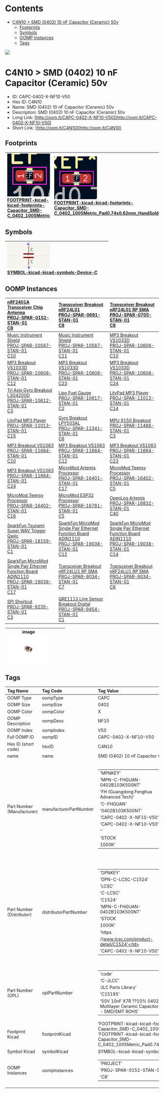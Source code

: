 



Contents
========

* [C4N10 > SMD (0402) 10 nF Capacitor (Ceramic) 50v](#c4n10--smd-0402-10-nf-capacitor-ceramic-50v)
	* [Footprints](#footprints)
	* [Symbols](#symbols)
	* [OOMP Instances](#oomp-instances)
	* [Tags](#tags)
  
![][im]
# C4N10 > SMD (0402) 10 nF Capacitor (Ceramic) 50v

- ID: CAPC-0402-X-NF10-V50
- Hex ID: C4N10
- Name: SMD (0402) 10 nF Capacitor (Ceramic) 50v
- Description: SMD (0402) 10 nF Capacitor (Ceramic) 50v
- Long Link: [http://oom.lt/CAPC-0402-X-NF10-V50](http://oom.lt/CAPC-0402-X-NF10-V50)
- Short Link: [http://oom.lt/C4N10](http://oom.lt/C4N10)

## Footprints
  

|[![](https://raw.githubusercontent.com/oomlout/oomlout_OOMP_eda_V2/main/FOOTPRINT/kicad/kicad-footprints/Capacitor_SMD/C_0402_1005Metric/image_140.png)<br>FOOTPRINT-kicad-kicad-footprints-Capacitor_SMD-C_0402_1005Metric](https://github.com/oomlout/oomlout_OOMP_eda_V2/tree/main/FOOTPRINT/kicad/kicad-footprints/Capacitor_SMD/C_0402_1005Metric/)|[![](https://raw.githubusercontent.com/oomlout/oomlout_OOMP_eda_V2/main/FOOTPRINT/kicad/kicad-footprints/Capacitor_SMD/C_0402_1005Metric_Pad0.74x0.62mm_HandSolder/image_140.png)<br>FOOTPRINT-kicad-kicad-footprints-Capacitor_SMD-C_0402_1005Metric_Pad0.74x0.62mm_HandSolder](https://github.com/oomlout/oomlout_OOMP_eda_V2/tree/main/FOOTPRINT/kicad/kicad-footprints/Capacitor_SMD/C_0402_1005Metric_Pad0.74x0.62mm_HandSolder/)||
| :--- | :--- | :--- |

## Symbols
  

|[![](https://raw.githubusercontent.com/oomlout/oomlout_OOMP_eda_V2/main/SYMBOL/kicad/kicad-symbols/Device/C/image_140.png)<br>SYMBOL-kicad-kicad-symbols-Device-C](https://github.com/oomlout/oomlout_OOMP_eda_V2/tree/main/SYMBOL/kicad/kicad-symbols/Device/C/)|||
| :--- | :--- | :--- |

## OOMP Instances
  

|[nRF2401A Transceiver Chip Antenna<br>PROJ-SPAR-0152-STAN-01<br>C8](https://github.com/oomlout/oomlout_OOMP_projects_V2/tree/main/PROJ/SPAR/0152/STAN/01/)|[Transceiver Breakout nRF24L01<br>PROJ-SPAR-0691-STAN-01<br>C8](https://github.com/oomlout/oomlout_OOMP_projects_V2/tree/main/PROJ/SPAR/0691/STAN/01/)|[Transceiver Breakout nRF24L01 RP SMA<br>PROJ-SPAR-0705-STAN-01<br>C8](https://github.com/oomlout/oomlout_OOMP_projects_V2/tree/main/PROJ/SPAR/0705/STAN/01/)|
| :--- | :--- | :--- |
|[Music Instrument Shield<br>PROJ-SPAR-10587-STAN-01<br>C10](https://github.com/oomlout/oomlout_OOMP_projects_V2/tree/main/PROJ/SPAR/10587/STAN/01/)|[Music Instrument Shield<br>PROJ-SPAR-10587-STAN-01<br>C11](https://github.com/oomlout/oomlout_OOMP_projects_V2/tree/main/PROJ/SPAR/10587/STAN/01/)|[MP3 Breakout VS1033D<br>PROJ-SPAR-10608-STAN-01<br>C10](https://github.com/oomlout/oomlout_OOMP_projects_V2/tree/main/PROJ/SPAR/10608/STAN/01/)|
|[MP3 Breakout VS1033D<br>PROJ-SPAR-10608-STAN-01<br>C12](https://github.com/oomlout/oomlout_OOMP_projects_V2/tree/main/PROJ/SPAR/10608/STAN/01/)|[MP3 Breakout VS1033D<br>PROJ-SPAR-10608-STAN-01<br>C23](https://github.com/oomlout/oomlout_OOMP_projects_V2/tree/main/PROJ/SPAR/10608/STAN/01/)|[MP3 Breakout VS1033D<br>PROJ-SPAR-10608-STAN-01<br>C24](https://github.com/oomlout/oomlout_OOMP_projects_V2/tree/main/PROJ/SPAR/10608/STAN/01/)|
|[Tri Axis Gyro Breakout L3G4200D<br>PROJ-SPAR-10612-STAN-01<br>C3](https://github.com/oomlout/oomlout_OOMP_projects_V2/tree/main/PROJ/SPAR/10612/STAN/01/)|[Lipo Fuel Gauge<br>PROJ-SPAR-10617-STAN-01<br>C2](https://github.com/oomlout/oomlout_OOMP_projects_V2/tree/main/PROJ/SPAR/10617/STAN/01/)|[LilyPad MP3 Player<br>PROJ-SPAR-11013-STAN-01<br>C14](https://github.com/oomlout/oomlout_OOMP_projects_V2/tree/main/PROJ/SPAR/11013/STAN/01/)|
|[LilyPad MP3 Player<br>PROJ-SPAR-11013-STAN-01<br>C15](https://github.com/oomlout/oomlout_OOMP_projects_V2/tree/main/PROJ/SPAR/11013/STAN/01/)|[Gyro Breakout LPY503AL<br>PROJ-SPAR-11341-STAN-01<br>C6](https://github.com/oomlout/oomlout_OOMP_projects_V2/tree/main/PROJ/SPAR/11341/STAN/01/)|[MPU 9150 Breakout<br>PROJ-SPAR-11486-STAN-01<br>C3](https://github.com/oomlout/oomlout_OOMP_projects_V2/tree/main/PROJ/SPAR/11486/STAN/01/)|
|[MP3 Breakout VS1063<br>PROJ-SPAR-11684-STAN-01<br>C10](https://github.com/oomlout/oomlout_OOMP_projects_V2/tree/main/PROJ/SPAR/11684/STAN/01/)|[MP3 Breakout VS1063<br>PROJ-SPAR-11684-STAN-01<br>C12](https://github.com/oomlout/oomlout_OOMP_projects_V2/tree/main/PROJ/SPAR/11684/STAN/01/)|[MP3 Breakout VS1063<br>PROJ-SPAR-11684-STAN-01<br>C23](https://github.com/oomlout/oomlout_OOMP_projects_V2/tree/main/PROJ/SPAR/11684/STAN/01/)|
|[MP3 Breakout VS1063<br>PROJ-SPAR-11684-STAN-01<br>C24](https://github.com/oomlout/oomlout_OOMP_projects_V2/tree/main/PROJ/SPAR/11684/STAN/01/)|[MicroMod Artemis Processor<br>PROJ-SPAR-16401-STAN-01<br>C17](https://github.com/oomlout/oomlout_OOMP_projects_V2/tree/main/PROJ/SPAR/16401/STAN/01/)|[MicroMod Teensy Processor<br>PROJ-SPAR-16402-STAN-01<br>C5](https://github.com/oomlout/oomlout_OOMP_projects_V2/tree/main/PROJ/SPAR/16402/STAN/01/)|
|[MicroMod Teensy Processor<br>PROJ-SPAR-16402-STAN-01<br>C16](https://github.com/oomlout/oomlout_OOMP_projects_V2/tree/main/PROJ/SPAR/16402/STAN/01/)|[MicroMod ESP32 Processor<br>PROJ-SPAR-16781-STAN-01<br>C5](https://github.com/oomlout/oomlout_OOMP_projects_V2/tree/main/PROJ/SPAR/16781/STAN/01/)|[OpenLog Artemis<br>PROJ-SPAR-16832-STAN-01<br>C40](https://github.com/oomlout/oomlout_OOMP_projects_V2/tree/main/PROJ/SPAR/16832/STAN/01/)|
|[SparkFun Tsunami Super WAV Trigger Qwiic<br>PROJ-SPAR-18159-STAN-01<br>C1](https://github.com/oomlout/oomlout_OOMP_projects_V2/tree/main/PROJ/SPAR/18159/STAN/01/)|[SparkFun MicroMod Single Pair Ethernet Function Board ADIN1110<br>PROJ-SPAR-19038-STAN-01<br>C12](https://github.com/oomlout/oomlout_OOMP_projects_V2/tree/main/PROJ/SPAR/19038/STAN/01/)|[SparkFun MicroMod Single Pair Ethernet Function Board ADIN1110<br>PROJ-SPAR-19038-STAN-01<br>C14](https://github.com/oomlout/oomlout_OOMP_projects_V2/tree/main/PROJ/SPAR/19038/STAN/01/)|
|[SparkFun MicroMod Single Pair Ethernet Function Board ADIN1110<br>PROJ-SPAR-19038-STAN-01<br>C17](https://github.com/oomlout/oomlout_OOMP_projects_V2/tree/main/PROJ/SPAR/19038/STAN/01/)|[Transceiver Breakout nRF24LU1 RP SMA<br>PROJ-SPAR-9034-STAN-01<br>C7](https://github.com/oomlout/oomlout_OOMP_projects_V2/tree/main/PROJ/SPAR/9034/STAN/01/)|[Transceiver Breakout nRF24LU1 RP SMA<br>PROJ-SPAR-9034-STAN-01<br>C8](https://github.com/oomlout/oomlout_OOMP_projects_V2/tree/main/PROJ/SPAR/9034/STAN/01/)|
|[SPI Shortcut<br>PROJ-SPAR-9235-STAN-01<br>C3](https://github.com/oomlout/oomlout_OOMP_projects_V2/tree/main/PROJ/SPAR/9235/STAN/01/)|[QRE1113 Line Sensor Breakout Digital<br>PROJ-SPAR-9454-STAN-01<br>C1](https://github.com/oomlout/oomlout_OOMP_projects_V2/tree/main/PROJ/SPAR/9454/STAN/01/)||
  

|image<br>[![](https://raw.githubusercontent.com/oomlout/oomlout_OOMP_parts_V2/main/CAPC/0402/X/NF10/V50/image_140.jpg)](https://github.com/oomlout/oomlout_OOMP_parts_V2/tree/main/CAPC/0402/X/NF10/V50/image.jpg)||||
| :---: | :---: | :---: | :---: |

## Tags
  

|Tag Name|Tag Code|Tag Value|
| :--- | :--- | :--- |
|OOMP Type|oompType|CAPC|
|OOMP Size|oompSize|0402|
|OOMP Color|oompColor|X|
|OOMP Description|oompDesc|NF10|
|OOMP Index|oompIndex|V50|
|Full OOMP ID|oompID|CAPC-0402-X-NF10-V50|
|Hex ID (short code)|hexID|C4N10|
|name|name|SMD (0402) 10 nF Capacitor (Ceramic) 50v|
|Part Number (Manufacturer)|manufacturerPartNumber|<table><tr><td>'MPNKEY'</td></tr><tr><td> 'MPN-C-FHGUAN-0402B103K500NT'</td><td> 'MANUFACTURER'</td></tr><tr><td> 'FH (Guangdong Fenghua Advanced Tech)'</td><td> 'MANUCODE'</td></tr><tr><td> 'C-FHGUAN'</td><td> 'MPN'</td></tr><tr><td> '0402B103K500NT'</td><td> 'OOMPIDPARTIAL'</td></tr><tr><td> 'CAPC-0402-X-NF10-V50'</td><td> 'OOMPID'</td></tr><tr><td> 'CAPC-0402-X-NF10-V50'</td><td> 'LINK'</td></tr><tr><td> ''</td><td> 'tags'</td></tr><tr><td> 'STOCK</td></tr><tr><td>1000K'</td></tr></table></td><td> <table><tr><td>'MPNKEY'</td></tr><tr><td> 'MPN-C-SAMSUN-CL05B103KB5NNNC'</td><td> 'MANUFACTURER'</td></tr><tr><td> 'Samsung Electro-Mechanics'</td><td> 'MANUCODE'</td></tr><tr><td> 'C-SAMSUN'</td><td> 'MPN'</td></tr><tr><td> 'CL05B103KB5NNNC'</td><td> 'OOMPIDPARTIAL'</td></tr><tr><td> 'CAPC-0402-X-NF10-V50'</td><td> 'OOMPID'</td></tr><tr><td> 'CAPC-0402-X-NF10-V50'</td><td> 'LINK'</td></tr><tr><td> ''</td><td> 'tags'</td></tr><tr><td> 'STOCK</td></tr><tr><td>1000K'</td></tr></table></td><td> <table><tr><td>'MPNKEY'</td></tr><tr><td> 'MPN-C-YAGEO-CC0402KRX7R9BB103'</td><td> 'MANUFACTURER'</td></tr><tr><td> 'YAGEO'</td><td> 'MANUCODE'</td></tr><tr><td> 'C-YAGEO'</td><td> 'MPN'</td></tr><tr><td> 'CC0402KRX7R9BB103'</td><td> 'OOMPIDPARTIAL'</td></tr><tr><td> 'CAPC-0402-X-NF10-V50'</td><td> 'OOMPID'</td></tr><tr><td> 'CAPC-0402-X-NF10-V50'</td><td> 'LINK'</td></tr><tr><td> ''</td><td> 'tags'</td></tr><tr><td> 'STOCK</td></tr><tr><td>1000K'</td></tr></table></td><td> <table><tr><td>'MPNKEY'</td></tr><tr><td> 'MPN-C-TDK-CGA2B3X7R1H103KT0Y0F'</td><td> 'MANUFACTURER'</td></tr><tr><td> 'TDK'</td><td> 'MANUCODE'</td></tr><tr><td> 'C-TDK'</td><td> 'MPN'</td></tr><tr><td> 'CGA2B3X7R1H103KT0Y0F'</td><td> 'OOMPIDPARTIAL'</td></tr><tr><td> 'CAPC-0402-X-NF10-V50'</td><td> 'OOMPID'</td></tr><tr><td> 'CAPC-0402-X-NF10-V50'</td><td> 'LINK'</td></tr><tr><td> ''</td><td> 'tags'</td></tr><tr><td> 'STOCK</td></tr><tr><td>10K'</td></tr></table></td><td> <table><tr><td>'MPNKEY'</td></tr><tr><td> 'MPN-C-MURATA-GRM155R71H103KA88D'</td><td> 'MANUFACTURER'</td></tr><tr><td> 'Murata Electronics'</td><td> 'MANUCODE'</td></tr><tr><td> 'C-MURATA'</td><td> 'MPN'</td></tr><tr><td> 'GRM155R71H103KA88D'</td><td> 'OOMPIDPARTIAL'</td></tr><tr><td> 'CAPC-0402-X-NF10-V50'</td><td> 'OOMPID'</td></tr><tr><td> 'CAPC-0402-X-NF10-V50'</td><td> 'LINK'</td></tr><tr><td> ''</td><td> 'tags'</td></tr><tr><td> 'STOCK</td></tr><tr><td>100K'</td></tr></table></td><td> <table><tr><td>'MPNKEY'</td></tr><tr><td> 'MPN-C-MURATA-GRM155B31H103KA88D'</td><td> 'MANUFACTURER'</td></tr><tr><td> 'Murata Electronics'</td><td> 'MANUCODE'</td></tr><tr><td> 'C-MURATA'</td><td> 'MPN'</td></tr><tr><td> 'GRM155B31H103KA88D'</td><td> 'OOMPIDPARTIAL'</td></tr><tr><td> 'CAPC-0402-X-NF10-V50'</td><td> 'OOMPID'</td></tr><tr><td> 'CAPC-0402-X-NF10-V50'</td><td> 'LINK'</td></tr><tr><td> ''</td><td> 'tags'</td></tr><tr><td> </td></tr></table></td><td> <table><tr><td>'MPNKEY'</td></tr><tr><td> 'MPN-C-MURATA-GCM155R71H103KA55D'</td><td> 'MANUFACTURER'</td></tr><tr><td> 'Murata Electronics'</td><td> 'MANUCODE'</td></tr><tr><td> 'C-MURATA'</td><td> 'MPN'</td></tr><tr><td> 'GCM155R71H103KA55D'</td><td> 'OOMPIDPARTIAL'</td></tr><tr><td> 'CAPC-0402-X-NF10-V50'</td><td> 'OOMPID'</td></tr><tr><td> 'CAPC-0402-X-NF10-V50'</td><td> 'LINK'</td></tr><tr><td> ''</td><td> 'tags'</td></tr><tr><td> 'STOCK</td></tr><tr><td>10K'</td></tr></table></td><td> <table><tr><td>'MPNKEY'</td></tr><tr><td> 'MPN-C-EYANGS-C0402X7R103K500NTB'</td><td> 'MANUFACTURER'</td></tr><tr><td> 'EYANG(Shenzhen Eyang Tech Development)'</td><td> 'MANUCODE'</td></tr><tr><td> 'C-EYANGS'</td><td> 'MPN'</td></tr><tr><td> 'C0402X7R103K500NTB'</td><td> 'OOMPIDPARTIAL'</td></tr><tr><td> 'CAPC-0402-X-NF10-V50'</td><td> 'OOMPID'</td></tr><tr><td> 'CAPC-0402-X-NF10-V50'</td><td> 'LINK'</td></tr><tr><td> ''</td><td> 'tags'</td></tr><tr><td> 'STOCK</td></tr><tr><td>10K'</td></tr></table></td><td> <table><tr><td>'MPNKEY'</td></tr><tr><td> 'MPN-C-DARFON-C1005X7R103KGTS'</td><td> 'MANUFACTURER'</td></tr><tr><td> 'Darfon Elec'</td><td> 'MANUCODE'</td></tr><tr><td> 'C-DARFON'</td><td> 'MPN'</td></tr><tr><td> 'C1005X7R103KGTS'</td><td> 'OOMPIDPARTIAL'</td></tr><tr><td> 'CAPC-0402-X-NF10-V50'</td><td> 'OOMPID'</td></tr><tr><td> 'CAPC-0402-X-NF10-V50'</td><td> 'LINK'</td></tr><tr><td> ''</td><td> 'tags'</td></tr><tr><td> </td></tr></table></td><td> <table><tr><td>'MPNKEY'</td></tr><tr><td> 'MPN-C-DARFON-C1005X5R103KGTS'</td><td> 'MANUFACTURER'</td></tr><tr><td> 'Darfon Elec'</td><td> 'MANUCODE'</td></tr><tr><td> 'C-DARFON'</td><td> 'MPN'</td></tr><tr><td> 'C1005X5R103KGTS'</td><td> 'OOMPIDPARTIAL'</td></tr><tr><td> 'CAPC-0402-X-NF10-V50'</td><td> 'OOMPID'</td></tr><tr><td> 'CAPC-0402-X-NF10-V50'</td><td> 'LINK'</td></tr><tr><td> ''</td><td> 'tags'</td></tr><tr><td> </td></tr></table></td><td> <table><tr><td>'MPNKEY'</td></tr><tr><td> 'MPN-C-MURATA-GRM155R71H103JA88D'</td><td> 'MANUFACTURER'</td></tr><tr><td> 'Murata Electronics'</td><td> 'MANUCODE'</td></tr><tr><td> 'C-MURATA'</td><td> 'MPN'</td></tr><tr><td> 'GRM155R71H103JA88D'</td><td> 'OOMPIDPARTIAL'</td></tr><tr><td> 'CAPC-0402-X-NF10-V50'</td><td> 'OOMPID'</td></tr><tr><td> 'CAPC-0402-X-NF10-V50'</td><td> 'LINK'</td></tr><tr><td> ''</td><td> 'tags'</td></tr><tr><td> </td></tr></table></td><td> <table><tr><td>'MPNKEY'</td></tr><tr><td> 'MPN-C-MURATA-WBM155R71H103KA01D'</td><td> 'MANUFACTURER'</td></tr><tr><td> 'Murata Electronics'</td><td> 'MANUCODE'</td></tr><tr><td> 'C-MURATA'</td><td> 'MPN'</td></tr><tr><td> 'WBM155R71H103KA01D'</td><td> 'OOMPIDPARTIAL'</td></tr><tr><td> 'CAPC-0402-X-NF10-V50'</td><td> 'OOMPID'</td></tr><tr><td> 'CAPC-0402-X-NF10-V50'</td><td> 'LINK'</td></tr><tr><td> ''</td><td> 'tags'</td></tr><tr><td> </td></tr></table></td><td> <table><tr><td>'MPNKEY'</td></tr><tr><td> 'MPN-C-KYOCER-04025C103KAT2A'</td><td> 'MANUFACTURER'</td></tr><tr><td> 'Kyocera AVX'</td><td> 'MANUCODE'</td></tr><tr><td> 'C-KYOCER'</td><td> 'MPN'</td></tr><tr><td> '04025C103KAT2A'</td><td> 'OOMPIDPARTIAL'</td></tr><tr><td> 'CAPC-0402-X-NF10-V50'</td><td> 'OOMPID'</td></tr><tr><td> 'CAPC-0402-X-NF10-V50'</td><td> 'LINK'</td></tr><tr><td> ''</td><td> 'tags'</td></tr><tr><td> </td></tr></table></td><td> <table><tr><td>'MPNKEY'</td></tr><tr><td> 'MPN-C-MURATA-GRM155F51H103ZA01D/BKN'</td><td> 'MANUFACTURER'</td></tr><tr><td> 'Murata Electronics'</td><td> 'MANUCODE'</td></tr><tr><td> 'C-MURATA'</td><td> 'MPN'</td></tr><tr><td> 'GRM155F51H103ZA01D/BKN'</td><td> 'OOMPIDPARTIAL'</td></tr><tr><td> 'CAPC-0402-X-NF10-V50'</td><td> 'OOMPID'</td></tr><tr><td> 'CAPC-0402-X-NF10-V50'</td><td> 'LINK'</td></tr><tr><td> ''</td><td> 'tags'</td></tr><tr><td> </td></tr></table></td><td> <table><tr><td>'MPNKEY'</td></tr><tr><td> 'MPN-C-DARFON-C1005X7R103MGTS'</td><td> 'MANUFACTURER'</td></tr><tr><td> 'Darfon Elec'</td><td> 'MANUCODE'</td></tr><tr><td> 'C-DARFON'</td><td> 'MPN'</td></tr><tr><td> 'C1005X7R103MGTS'</td><td> 'OOMPIDPARTIAL'</td></tr><tr><td> 'CAPC-0402-X-NF10-V50'</td><td> 'OOMPID'</td></tr><tr><td> 'CAPC-0402-X-NF10-V50'</td><td> 'LINK'</td></tr><tr><td> ''</td><td> 'tags'</td></tr><tr><td> </td></tr></table></td><td> <table><tr><td>'MPNKEY'</td></tr><tr><td> 'MPN-C-YAGEO-CC0402JRX7R9BB103'</td><td> 'MANUFACTURER'</td></tr><tr><td> 'YAGEO'</td><td> 'MANUCODE'</td></tr><tr><td> 'C-YAGEO'</td><td> 'MPN'</td></tr><tr><td> 'CC0402JRX7R9BB103'</td><td> 'OOMPIDPARTIAL'</td></tr><tr><td> 'CAPC-0402-X-NF10-V50'</td><td> 'OOMPID'</td></tr><tr><td> 'CAPC-0402-X-NF10-V50'</td><td> 'LINK'</td></tr><tr><td> ''</td><td> 'tags'</td></tr><tr><td> 'STOCK</td></tr><tr><td>10K'</td></tr></table></td><td> <table><tr><td>'MPNKEY'</td></tr><tr><td> 'MPN-C-YAGEO-AC0402KRX7R9BB103'</td><td> 'MANUFACTURER'</td></tr><tr><td> 'YAGEO'</td><td> 'MANUCODE'</td></tr><tr><td> 'C-YAGEO'</td><td> 'MPN'</td></tr><tr><td> 'AC0402KRX7R9BB103'</td><td> 'OOMPIDPARTIAL'</td></tr><tr><td> 'CAPC-0402-X-NF10-V50'</td><td> 'OOMPID'</td></tr><tr><td> 'CAPC-0402-X-NF10-V50'</td><td> 'LINK'</td></tr><tr><td> ''</td><td> 'tags'</td></tr><tr><td> 'STOCK</td></tr><tr><td>10K'</td></tr></table></td><td> <table><tr><td>'MPNKEY'</td></tr><tr><td> 'MPN-C-FHGUAN-0402B103M500NT'</td><td> 'MANUFACTURER'</td></tr><tr><td> 'FH (Guangdong Fenghua Advanced Tech)'</td><td> 'MANUCODE'</td></tr><tr><td> 'C-FHGUAN'</td><td> 'MPN'</td></tr><tr><td> '0402B103M500NT'</td><td> 'OOMPIDPARTIAL'</td></tr><tr><td> 'CAPC-0402-X-NF10-V50'</td><td> 'OOMPID'</td></tr><tr><td> 'CAPC-0402-X-NF10-V50'</td><td> 'LINK'</td></tr><tr><td> ''</td><td> 'tags'</td></tr><tr><td> </td></tr></table></td><td> <table><tr><td>'MPNKEY'</td></tr><tr><td> 'MPN-C-FHGUAN-0402X103K500NT'</td><td> 'MANUFACTURER'</td></tr><tr><td> 'FH (Guangdong Fenghua Advanced Tech)'</td><td> 'MANUCODE'</td></tr><tr><td> 'C-FHGUAN'</td><td> 'MPN'</td></tr><tr><td> '0402X103K500NT'</td><td> 'OOMPIDPARTIAL'</td></tr><tr><td> 'CAPC-0402-X-NF10-V50'</td><td> 'OOMPID'</td></tr><tr><td> 'CAPC-0402-X-NF10-V50'</td><td> 'LINK'</td></tr><tr><td> ''</td><td> 'tags'</td></tr><tr><td> </td></tr></table></td><td> <table><tr><td>'MPNKEY'</td></tr><tr><td> 'MPN-C-WALSIN-0402B103J500CT'</td><td> 'MANUFACTURER'</td></tr><tr><td> 'Walsin Tech Corp'</td><td> 'MANUCODE'</td></tr><tr><td> 'C-WALSIN'</td><td> 'MPN'</td></tr><tr><td> '0402B103J500CT'</td><td> 'OOMPIDPARTIAL'</td></tr><tr><td> 'CAPC-0402-X-NF10-V50'</td><td> 'OOMPID'</td></tr><tr><td> 'CAPC-0402-X-NF10-V50'</td><td> 'LINK'</td></tr><tr><td> ''</td><td> 'tags'</td></tr><tr><td> 'STOCK</td></tr><tr><td>1K'</td></tr></table></td><td> <table><tr><td>'MPNKEY'</td></tr><tr><td> 'MPN-C-WALSIN-0402B103M500CT'</td><td> 'MANUFACTURER'</td></tr><tr><td> 'Walsin Tech Corp'</td><td> 'MANUCODE'</td></tr><tr><td> 'C-WALSIN'</td><td> 'MPN'</td></tr><tr><td> '0402B103M500CT'</td><td> 'OOMPIDPARTIAL'</td></tr><tr><td> 'CAPC-0402-X-NF10-V50'</td><td> 'OOMPID'</td></tr><tr><td> 'CAPC-0402-X-NF10-V50'</td><td> 'LINK'</td></tr><tr><td> ''</td><td> 'tags'</td></tr><tr><td> </td></tr></table></td><td> <table><tr><td>'MPNKEY'</td></tr><tr><td> 'MPN-C-WALSIN-0402B103K500CT'</td><td> 'MANUFACTURER'</td></tr><tr><td> 'Walsin Tech Corp'</td><td> 'MANUCODE'</td></tr><tr><td> 'C-WALSIN'</td><td> 'MPN'</td></tr><tr><td> '0402B103K500CT'</td><td> 'OOMPIDPARTIAL'</td></tr><tr><td> 'CAPC-0402-X-NF10-V50'</td><td> 'OOMPID'</td></tr><tr><td> 'CAPC-0402-X-NF10-V50'</td><td> 'LINK'</td></tr><tr><td> ''</td><td> 'tags'</td></tr><tr><td> 'STOCK</td></tr><tr><td>10K'</td></tr></table></td><td> <table><tr><td>'MPNKEY'</td></tr><tr><td> 'MPN-C-SAMSUN-CL05B103KB5VPNC'</td><td> 'MANUFACTURER'</td></tr><tr><td> 'Samsung Electro-Mechanics'</td><td> 'MANUCODE'</td></tr><tr><td> 'C-SAMSUN'</td><td> 'MPN'</td></tr><tr><td> 'CL05B103KB5VPNC'</td><td> 'OOMPIDPARTIAL'</td></tr><tr><td> 'CAPC-0402-X-NF10-V50'</td><td> 'OOMPID'</td></tr><tr><td> 'CAPC-0402-X-NF10-V50'</td><td> 'LINK'</td></tr><tr><td> ''</td><td> 'tags'</td></tr><tr><td> 'STOCK</td></tr><tr><td>10K'</td></tr></table></td><td> <table><tr><td>'MPNKEY'</td></tr><tr><td> 'MPN-C-WALSIN-MT15B103K500CT'</td><td> 'MANUFACTURER'</td></tr><tr><td> 'Walsin Tech Corp'</td><td> 'MANUCODE'</td></tr><tr><td> 'C-WALSIN'</td><td> 'MPN'</td></tr><tr><td> 'MT15B103K500CT'</td><td> 'OOMPIDPARTIAL'</td></tr><tr><td> 'CAPC-0402-X-NF10-V50'</td><td> 'OOMPID'</td></tr><tr><td> 'CAPC-0402-X-NF10-V50'</td><td> 'LINK'</td></tr><tr><td> ''</td><td> 'tags'</td></tr><tr><td> 'STOCK</td></tr><tr><td>1K'</td></tr></table></td><td> <table><tr><td>'MPNKEY'</td></tr><tr><td> 'MPN-C-YAGEO-CC0402KRX7R9BB103P'</td><td> 'MANUFACTURER'</td></tr><tr><td> 'YAGEO'</td><td> 'MANUCODE'</td></tr><tr><td> 'C-YAGEO'</td><td> 'MPN'</td></tr><tr><td> 'CC0402KRX7R9BB103P'</td><td> 'OOMPIDPARTIAL'</td></tr><tr><td> 'CAPC-0402-X-NF10-V50'</td><td> 'OOMPID'</td></tr><tr><td> 'CAPC-0402-X-NF10-V50'</td><td> 'LINK'</td></tr><tr><td> ''</td><td> 'tags'</td></tr><tr><td> </td></tr></table></td><td> <table><tr><td>'MPNKEY'</td></tr><tr><td> 'MPN-C-WALSIN-MG15B103K500CT'</td><td> 'MANUFACTURER'</td></tr><tr><td> 'Walsin Tech Corp'</td><td> 'MANUCODE'</td></tr><tr><td> 'C-WALSIN'</td><td> 'MPN'</td></tr><tr><td> 'MG15B103K500CT'</td><td> 'OOMPIDPARTIAL'</td></tr><tr><td> 'CAPC-0402-X-NF10-V50'</td><td> 'OOMPID'</td></tr><tr><td> 'CAPC-0402-X-NF10-V50'</td><td> 'LINK'</td></tr><tr><td> ''</td><td> 'tags'</td></tr><tr><td> </td></tr></table></td><td> <table><tr><td>'MPNKEY'</td></tr><tr><td> 'MPN-C-PSAPRO-FN15X103K500PNG'</td><td> 'MANUFACTURER'</td></tr><tr><td> 'PSA(Prosperity Dielectrics)'</td><td> 'MANUCODE'</td></tr><tr><td> 'C-PSAPRO'</td><td> 'MPN'</td></tr><tr><td> 'FN15X103K500PNG'</td><td> 'OOMPIDPARTIAL'</td></tr><tr><td> 'CAPC-0402-X-NF10-V50'</td><td> 'OOMPID'</td></tr><tr><td> 'CAPC-0402-X-NF10-V50'</td><td> 'LINK'</td></tr><tr><td> ''</td><td> 'tags'</td></tr><tr><td> </td></tr></table></td><td> <table><tr><td>'MPNKEY'</td></tr><tr><td> 'MPN-C-PSAPRO-FN15X103J500PNG'</td><td> 'MANUFACTURER'</td></tr><tr><td> 'PSA(Prosperity Dielectrics)'</td><td> 'MANUCODE'</td></tr><tr><td> 'C-PSAPRO'</td><td> 'MPN'</td></tr><tr><td> 'FN15X103J500PNG'</td><td> 'OOMPIDPARTIAL'</td></tr><tr><td> 'CAPC-0402-X-NF10-V50'</td><td> 'OOMPID'</td></tr><tr><td> 'CAPC-0402-X-NF10-V50'</td><td> 'LINK'</td></tr><tr><td> ''</td><td> 'tags'</td></tr><tr><td> 'STOCK</td></tr><tr><td>1K'</td></tr></table></td><td> <table><tr><td>'MPNKEY'</td></tr><tr><td> 'MPN-C-DARFON-C1005X7R103KGT'</td><td> 'MANUFACTURER'</td></tr><tr><td> 'Darfon Elec'</td><td> 'MANUCODE'</td></tr><tr><td> 'C-DARFON'</td><td> 'MPN'</td></tr><tr><td> 'C1005X7R103KGT'</td><td> 'OOMPIDPARTIAL'</td></tr><tr><td> 'CAPC-0402-X-NF10-V50'</td><td> 'OOMPID'</td></tr><tr><td> 'CAPC-0402-X-NF10-V50'</td><td> 'LINK'</td></tr><tr><td> ''</td><td> 'tags'</td></tr><tr><td> </td></tr></table></td><td> <table><tr><td>'MPNKEY'</td></tr><tr><td> 'MPN-C-TAIYOY-UMF105B7103KVHF'</td><td> 'MANUFACTURER'</td></tr><tr><td> 'Taiyo Yuden'</td><td> 'MANUCODE'</td></tr><tr><td> 'C-TAIYOY'</td><td> 'MPN'</td></tr><tr><td> 'UMF105B7103KVHF'</td><td> 'OOMPIDPARTIAL'</td></tr><tr><td> 'CAPC-0402-X-NF10-V50'</td><td> 'OOMPID'</td></tr><tr><td> 'CAPC-0402-X-NF10-V50'</td><td> 'LINK'</td></tr><tr><td> ''</td><td> 'tags'</td></tr><tr><td> 'STOCK</td></tr><tr><td>10K'</td></tr></table></td><td> <table><tr><td>'MPNKEY'</td></tr><tr><td> 'MPN-C-TAIYOY-UMK105B7103KVHF'</td><td> 'MANUFACTURER'</td></tr><tr><td> 'Taiyo Yuden'</td><td> 'MANUCODE'</td></tr><tr><td> 'C-TAIYOY'</td><td> 'MPN'</td></tr><tr><td> 'UMK105B7103KVHF'</td><td> 'OOMPIDPARTIAL'</td></tr><tr><td> 'CAPC-0402-X-NF10-V50'</td><td> 'OOMPID'</td></tr><tr><td> 'CAPC-0402-X-NF10-V50'</td><td> 'LINK'</td></tr><tr><td> ''</td><td> 'tags'</td></tr><tr><td> 'STOCK</td></tr><tr><td>1K'</td></tr></table></td><td> <table><tr><td>'MPNKEY'</td></tr><tr><td> 'MPN-C-WALSIN-0402F103Z500CT'</td><td> 'MANUFACTURER'</td></tr><tr><td> 'Walsin Tech Corp'</td><td> 'MANUCODE'</td></tr><tr><td> 'C-WALSIN'</td><td> 'MPN'</td></tr><tr><td> '0402F103Z500CT'</td><td> 'OOMPIDPARTIAL'</td></tr><tr><td> 'CAPC-0402-X-NF10-V50'</td><td> 'OOMPID'</td></tr><tr><td> 'CAPC-0402-X-NF10-V50'</td><td> 'LINK'</td></tr><tr><td> ''</td><td> 'tags'</td></tr><tr><td> </td></tr></table></td><td> <table><tr><td>'MPNKEY'</td></tr><tr><td> 'MPN-C-JOHANS-500R07W103KV4T'</td><td> 'MANUFACTURER'</td></tr><tr><td> 'Johanson Dielectrics'</td><td> 'MANUCODE'</td></tr><tr><td> 'C-JOHANS'</td><td> 'MPN'</td></tr><tr><td> '500R07W103KV4T'</td><td> 'OOMPIDPARTIAL'</td></tr><tr><td> 'CAPC-0402-X-NF10-V50'</td><td> 'OOMPID'</td></tr><tr><td> 'CAPC-0402-X-NF10-V50'</td><td> 'LINK'</td></tr><tr><td> ''</td><td> 'tags'</td></tr><tr><td> </td></tr></table></td><td> <table><tr><td>'MPNKEY'</td></tr><tr><td> 'MPN-C-SANYEA-C0402X7R103K500NT'</td><td> 'MANUFACTURER'</td></tr><tr><td> 'SANYEAR'</td><td> 'MANUCODE'</td></tr><tr><td> 'C-SANYEA'</td><td> 'MPN'</td></tr><tr><td> 'C0402X7R103K500NT'</td><td> 'OOMPIDPARTIAL'</td></tr><tr><td> 'CAPC-0402-X-NF10-V50'</td><td> 'OOMPID'</td></tr><tr><td> 'CAPC-0402-X-NF10-V50'</td><td> 'LINK'</td></tr><tr><td> ''</td><td> 'tags'</td></tr><tr><td> </td></tr></table></td><td> <table><tr><td>'MPNKEY'</td></tr><tr><td> 'MPN-C-CHINOC-HGC0402R7103K500NTEJ'</td><td> 'MANUFACTURER'</td></tr><tr><td> 'Chinocera'</td><td> 'MANUCODE'</td></tr><tr><td> 'C-CHINOC'</td><td> 'MPN'</td></tr><tr><td> 'HGC0402R7103K500NTEJ'</td><td> 'OOMPIDPARTIAL'</td></tr><tr><td> 'CAPC-0402-X-NF10-V50'</td><td> 'OOMPID'</td></tr><tr><td> 'CAPC-0402-X-NF10-V50'</td><td> 'LINK'</td></tr><tr><td> ''</td><td> 'tags'</td></tr><tr><td> 'STOCK</td></tr><tr><td>1K'</td></tr></table></td><td> <table><tr><td>'MPNKEY'</td></tr><tr><td> 'MPN-C-VIIYON-V103K0402X7R500NBT'</td><td> 'MANUFACTURER'</td></tr><tr><td> 'VIIYONG'</td><td> 'MANUCODE'</td></tr><tr><td> 'C-VIIYON'</td><td> 'MPN'</td></tr><tr><td> 'V103K0402X7R500NBT'</td><td> 'OOMPIDPARTIAL'</td></tr><tr><td> 'CAPC-0402-X-NF10-V50'</td><td> 'OOMPID'</td></tr><tr><td> 'CAPC-0402-X-NF10-V50'</td><td> 'LINK'</td></tr><tr><td> ''</td><td> 'tags'</td></tr><tr><td> </td></tr></table></td><td> <table><tr><td>'MPNKEY'</td></tr><tr><td> 'MPN-C-KEMET-C0402C103K5RAC7867'</td><td> 'MANUFACTURER'</td></tr><tr><td> 'KEMET'</td><td> 'MANUCODE'</td></tr><tr><td> 'C-KEMET'</td><td> 'MPN'</td></tr><tr><td> 'C0402C103K5RAC7867'</td><td> 'OOMPIDPARTIAL'</td></tr><tr><td> 'CAPC-0402-X-NF10-V50'</td><td> 'OOMPID'</td></tr><tr><td> 'CAPC-0402-X-NF10-V50'</td><td> 'LINK'</td></tr><tr><td> ''</td><td> 'tags'</td></tr><tr><td> </td></tr></table></td><td> <table><tr><td>'MPNKEY'</td></tr><tr><td> 'MPN-C-KEMET-C0402C103K5RACAUTO'</td><td> 'MANUFACTURER'</td></tr><tr><td> 'KEMET'</td><td> 'MANUCODE'</td></tr><tr><td> 'C-KEMET'</td><td> 'MPN'</td></tr><tr><td> 'C0402C103K5RACAUTO'</td><td> 'OOMPIDPARTIAL'</td></tr><tr><td> 'CAPC-0402-X-NF10-V50'</td><td> 'OOMPID'</td></tr><tr><td> 'CAPC-0402-X-NF10-V50'</td><td> 'LINK'</td></tr><tr><td> ''</td><td> 'tags'</td></tr><tr><td> 'STOCK</td></tr><tr><td>1K'</td></tr></table></td><td> <table><tr><td>'MPNKEY'</td></tr><tr><td> 'MPN-C-CCTC-TCC0402X7R103K500AT'</td><td> 'MANUFACTURER'</td></tr><tr><td> 'CCTC'</td><td> 'MANUCODE'</td></tr><tr><td> 'C-CCTC'</td><td> 'MPN'</td></tr><tr><td> 'TCC0402X7R103K500AT'</td><td> 'OOMPIDPARTIAL'</td></tr><tr><td> 'CAPC-0402-X-NF10-V50'</td><td> 'OOMPID'</td></tr><tr><td> 'CAPC-0402-X-NF10-V50'</td><td> 'LINK'</td></tr><tr><td> ''</td><td> 'tags'</td></tr><tr><td> 'STOCK</td></tr><tr><td>10K'</td></tr></table></td><td> <table><tr><td>'MPNKEY'</td></tr><tr><td> 'MPN-C-TDK-C1005X7R1H103KT000F'</td><td> 'MANUFACTURER'</td></tr><tr><td> 'TDK'</td><td> 'MANUCODE'</td></tr><tr><td> 'C-TDK'</td><td> 'MPN'</td></tr><tr><td> 'C1005X7R1H103KT000F'</td><td> 'OOMPIDPARTIAL'</td></tr><tr><td> 'CAPC-0402-X-NF10-V50'</td><td> 'OOMPID'</td></tr><tr><td> 'CAPC-0402-X-NF10-V50'</td><td> 'LINK'</td></tr><tr><td> ''</td><td> 'tags'</td></tr><tr><td> 'STOCK</td></tr><tr><td>1K'</td></tr></table></td><td> <table><tr><td>'MPNKEY'</td></tr><tr><td> 'MPN-C-TDK-CGA2B3X8R1H103KT0Y0M'</td><td> 'MANUFACTURER'</td></tr><tr><td> 'TDK'</td><td> 'MANUCODE'</td></tr><tr><td> 'C-TDK'</td><td> 'MPN'</td></tr><tr><td> 'CGA2B3X8R1H103KT0Y0M'</td><td> 'OOMPIDPARTIAL'</td></tr><tr><td> 'CAPC-0402-X-NF10-V50'</td><td> 'OOMPID'</td></tr><tr><td> 'CAPC-0402-X-NF10-V50'</td><td> 'LINK'</td></tr><tr><td> ''</td><td> 'tags'</td></tr><tr><td> 'STOCK</td></tr><tr><td>1K'</td></tr></table></td><td> <table><tr><td>'MPNKEY'</td></tr><tr><td> 'MPN-C-KEMET-C0402C103J5RAC7867'</td><td> 'MANUFACTURER'</td></tr><tr><td> 'KEMET'</td><td> 'MANUCODE'</td></tr><tr><td> 'C-KEMET'</td><td> 'MPN'</td></tr><tr><td> 'C0402C103J5RAC7867'</td><td> 'OOMPIDPARTIAL'</td></tr><tr><td> 'CAPC-0402-X-NF10-V50'</td><td> 'OOMPID'</td></tr><tr><td> 'CAPC-0402-X-NF10-V50'</td><td> 'LINK'</td></tr><tr><td> ''</td><td> 'tags'</td></tr><tr><td> </td></tr></table></td><td> <table><tr><td>'MPNKEY'</td></tr><tr><td> 'MPN-C-CCTC-TCC0402X7R103M500AT'</td><td> 'MANUFACTURER'</td></tr><tr><td> 'CCTC'</td><td> 'MANUCODE'</td></tr><tr><td> 'C-CCTC'</td><td> 'MPN'</td></tr><tr><td> 'TCC0402X7R103M500AT'</td><td> 'OOMPIDPARTIAL'</td></tr><tr><td> 'CAPC-0402-X-NF10-V50'</td><td> 'OOMPID'</td></tr><tr><td> 'CAPC-0402-X-NF10-V50'</td><td> 'LINK'</td></tr><tr><td> ''</td><td> 'tags'</td></tr><tr><td> 'STOCK</td></tr><tr><td>1K'</td></tr></table></td><td> <table><tr><td>'MPNKEY'</td></tr><tr><td> 'MPN-C-SAMSUN-CL05B103MB5NNNC'</td><td> 'MANUFACTURER'</td></tr><tr><td> 'Samsung Electro-Mechanics'</td><td> 'MANUCODE'</td></tr><tr><td> 'C-SAMSUN'</td><td> 'MPN'</td></tr><tr><td> 'CL05B103MB5NNNC'</td><td> 'OOMPIDPARTIAL'</td></tr><tr><td> 'CAPC-0402-X-NF10-V50'</td><td> 'OOMPID'</td></tr><tr><td> 'CAPC-0402-X-NF10-V50'</td><td> 'LINK'</td></tr><tr><td> ''</td><td> 'tags'</td></tr><tr><td> </td></tr></table></td><td> <table><tr><td>'MPNKEY'</td></tr><tr><td> 'MPN-C-KYOCER-04025C103MAT2A'</td><td> 'MANUFACTURER'</td></tr><tr><td> 'Kyocera AVX'</td><td> 'MANUCODE'</td></tr><tr><td> 'C-KYOCER'</td><td> 'MPN'</td></tr><tr><td> '04025C103MAT2A'</td><td> 'OOMPIDPARTIAL'</td></tr><tr><td> 'CAPC-0402-X-NF10-V50'</td><td> 'OOMPID'</td></tr><tr><td> 'CAPC-0402-X-NF10-V50'</td><td> 'LINK'</td></tr><tr><td> ''</td><td> 'tags'</td></tr><tr><td> </td></tr></table></td><td> <table><tr><td>'MPNKEY'</td></tr><tr><td> 'MPN-C-KEMET-C0402C103M5RECAUTO'</td><td> 'MANUFACTURER'</td></tr><tr><td> 'KEMET'</td><td> 'MANUCODE'</td></tr><tr><td> 'C-KEMET'</td><td> 'MPN'</td></tr><tr><td> 'C0402C103M5RECAUTO'</td><td> 'OOMPIDPARTIAL'</td></tr><tr><td> 'CAPC-0402-X-NF10-V50'</td><td> 'OOMPID'</td></tr><tr><td> 'CAPC-0402-X-NF10-V50'</td><td> 'LINK'</td></tr><tr><td> ''</td><td> 'tags'</td></tr><tr><td> </td></tr></table></td><td> <table><tr><td>'MPNKEY'</td></tr><tr><td> 'MPN-C-KEMET-C0402C103K5RECAUTO'</td><td> 'MANUFACTURER'</td></tr><tr><td> 'KEMET'</td><td> 'MANUCODE'</td></tr><tr><td> 'C-KEMET'</td><td> 'MPN'</td></tr><tr><td> 'C0402C103K5RECAUTO'</td><td> 'OOMPIDPARTIAL'</td></tr><tr><td> 'CAPC-0402-X-NF10-V50'</td><td> 'OOMPID'</td></tr><tr><td> 'CAPC-0402-X-NF10-V50'</td><td> 'LINK'</td></tr><tr><td> ''</td><td> 'tags'</td></tr><tr><td> </td></tr></table></td><td> <table><tr><td>'MPNKEY'</td></tr><tr><td> 'MPN-C-KEMET-C0402C103J5RECAUTO'</td><td> 'MANUFACTURER'</td></tr><tr><td> 'KEMET'</td><td> 'MANUCODE'</td></tr><tr><td> 'C-KEMET'</td><td> 'MPN'</td></tr><tr><td> 'C0402C103J5RECAUTO'</td><td> 'OOMPIDPARTIAL'</td></tr><tr><td> 'CAPC-0402-X-NF10-V50'</td><td> 'OOMPID'</td></tr><tr><td> 'CAPC-0402-X-NF10-V50'</td><td> 'LINK'</td></tr><tr><td> ''</td><td> 'tags'</td></tr><tr><td> </td></tr></table></td><td> <table><tr><td>'MPNKEY'</td></tr><tr><td> 'MPN-C-VISHAY-VJ0402Y103MLAAJ32'</td><td> 'MANUFACTURER'</td></tr><tr><td> 'Vishay Intertech'</td><td> 'MANUCODE'</td></tr><tr><td> 'C-VISHAY'</td><td> 'MPN'</td></tr><tr><td> 'VJ0402Y103MLAAJ32'</td><td> 'OOMPIDPARTIAL'</td></tr><tr><td> 'CAPC-0402-X-NF10-V50'</td><td> 'OOMPID'</td></tr><tr><td> 'CAPC-0402-X-NF10-V50'</td><td> 'LINK'</td></tr><tr><td> ''</td><td> 'tags'</td></tr><tr><td> </td></tr></table></td><td> <table><tr><td>'MPNKEY'</td></tr><tr><td> 'MPN-C-VISHAY-VJ0402Y103KLAAJ32'</td><td> 'MANUFACTURER'</td></tr><tr><td> 'Vishay Intertech'</td><td> 'MANUCODE'</td></tr><tr><td> 'C-VISHAY'</td><td> 'MPN'</td></tr><tr><td> 'VJ0402Y103KLAAJ32'</td><td> 'OOMPIDPARTIAL'</td></tr><tr><td> 'CAPC-0402-X-NF10-V50'</td><td> 'OOMPID'</td></tr><tr><td> 'CAPC-0402-X-NF10-V50'</td><td> 'LINK'</td></tr><tr><td> ''</td><td> 'tags'</td></tr><tr><td> </td></tr></table></td><td> <table><tr><td>'MPNKEY'</td></tr><tr><td> 'MPN-C-VISHAY-VJ0402Y103JLAAJ32'</td><td> 'MANUFACTURER'</td></tr><tr><td> 'Vishay Intertech'</td><td> 'MANUCODE'</td></tr><tr><td> 'C-VISHAY'</td><td> 'MPN'</td></tr><tr><td> 'VJ0402Y103JLAAJ32'</td><td> 'OOMPIDPARTIAL'</td></tr><tr><td> 'CAPC-0402-X-NF10-V50'</td><td> 'OOMPID'</td></tr><tr><td> 'CAPC-0402-X-NF10-V50'</td><td> 'LINK'</td></tr><tr><td> ''</td><td> 'tags'</td></tr><tr><td> </td></tr></table></td><td> <table><tr><td>'MPNKEY'</td></tr><tr><td> 'MPN-C-TAIYOY-UMK105B7103KVMF'</td><td> 'MANUFACTURER'</td></tr><tr><td> 'Taiyo Yuden'</td><td> 'MANUCODE'</td></tr><tr><td> 'C-TAIYOY'</td><td> 'MPN'</td></tr><tr><td> 'UMK105B7103KVMF'</td><td> 'OOMPIDPARTIAL'</td></tr><tr><td> 'CAPC-0402-X-NF10-V50'</td><td> 'OOMPID'</td></tr><tr><td> 'CAPC-0402-X-NF10-V50'</td><td> 'LINK'</td></tr><tr><td> ''</td><td> 'tags'</td></tr><tr><td> </td></tr></table>|
|Part Number (Distributor)|distributorPartNumber|<table><tr><td>'DPNKEY'</td></tr><tr><td> 'DPN-C-LCSC-C1524'</td><td> 'DISTRIBUTOR'</td></tr><tr><td> 'LCSC'</td><td> 'DISTRCODE'</td></tr><tr><td> 'C-LCSC'</td><td> 'DPN'</td></tr><tr><td> 'C1524'</td><td> 'MPN'</td></tr><tr><td> 'MPN-C-FHGUAN-0402B103K500NT'</td><td> 'TAGS'</td></tr><tr><td> 'STOCK</td></tr><tr><td>1000K'</td><td> 'LINK'</td></tr><tr><td> 'https</td></tr><tr><td>//www.lcsc.com/product-detail/C1524'</td><td> 'OOMPID'</td></tr><tr><td> 'CAPC-0402-X-NF10-V50'</td></tr></table></td><td> <table><tr><td>'DPNKEY'</td></tr><tr><td> 'DPN-C-LCSC-C15195'</td><td> 'DISTRIBUTOR'</td></tr><tr><td> 'LCSC'</td><td> 'DISTRCODE'</td></tr><tr><td> 'C-LCSC'</td><td> 'DPN'</td></tr><tr><td> 'C15195'</td><td> 'MPN'</td></tr><tr><td> 'MPN-C-SAMSUN-CL05B103KB5NNNC'</td><td> 'TAGS'</td></tr><tr><td> 'STOCK</td></tr><tr><td>1000K'</td><td> 'LINK'</td></tr><tr><td> 'https</td></tr><tr><td>//www.lcsc.com/product-detail/C15195'</td><td> 'OOMPID'</td></tr><tr><td> 'CAPC-0402-X-NF10-V50'</td></tr></table></td><td> <table><tr><td>'DPNKEY'</td></tr><tr><td> 'DPN-C-LCSC-C60133'</td><td> 'DISTRIBUTOR'</td></tr><tr><td> 'LCSC'</td><td> 'DISTRCODE'</td></tr><tr><td> 'C-LCSC'</td><td> 'DPN'</td></tr><tr><td> 'C60133'</td><td> 'MPN'</td></tr><tr><td> 'MPN-C-YAGEO-CC0402KRX7R9BB103'</td><td> 'TAGS'</td></tr><tr><td> 'STOCK</td></tr><tr><td>1000K'</td><td> 'LINK'</td></tr><tr><td> 'https</td></tr><tr><td>//www.lcsc.com/product-detail/C60133'</td><td> 'OOMPID'</td></tr><tr><td> 'CAPC-0402-X-NF10-V50'</td></tr></table></td><td> <table><tr><td>'DPNKEY'</td></tr><tr><td> 'DPN-C-LCSC-C76705'</td><td> 'DISTRIBUTOR'</td></tr><tr><td> 'LCSC'</td><td> 'DISTRCODE'</td></tr><tr><td> 'C-LCSC'</td><td> 'DPN'</td></tr><tr><td> 'C76705'</td><td> 'MPN'</td></tr><tr><td> 'MPN-C-TDK-CGA2B3X7R1H103KT0Y0F'</td><td> 'TAGS'</td></tr><tr><td> 'STOCK</td></tr><tr><td>10K'</td><td> 'LINK'</td></tr><tr><td> 'https</td></tr><tr><td>//www.lcsc.com/product-detail/C76705'</td><td> 'OOMPID'</td></tr><tr><td> 'CAPC-0402-X-NF10-V50'</td></tr></table></td><td> <table><tr><td>'DPNKEY'</td></tr><tr><td> 'DPN-C-LCSC-C77019'</td><td> 'DISTRIBUTOR'</td></tr><tr><td> 'LCSC'</td><td> 'DISTRCODE'</td></tr><tr><td> 'C-LCSC'</td><td> 'DPN'</td></tr><tr><td> 'C77019'</td><td> 'MPN'</td></tr><tr><td> 'MPN-C-MURATA-GRM155R71H103KA88D'</td><td> 'TAGS'</td></tr><tr><td> 'STOCK</td></tr><tr><td>100K'</td><td> 'LINK'</td></tr><tr><td> 'https</td></tr><tr><td>//www.lcsc.com/product-detail/C77019'</td><td> 'OOMPID'</td></tr><tr><td> 'CAPC-0402-X-NF10-V50'</td></tr></table></td><td> <table><tr><td>'DPNKEY'</td></tr><tr><td> 'DPN-C-LCSC-C85952'</td><td> 'DISTRIBUTOR'</td></tr><tr><td> 'LCSC'</td><td> 'DISTRCODE'</td></tr><tr><td> 'C-LCSC'</td><td> 'DPN'</td></tr><tr><td> 'C85952'</td><td> 'MPN'</td></tr><tr><td> 'MPN-C-MURATA-GRM155B31H103KA88D'</td><td> 'TAGS'</td></tr><tr><td> </td><td> 'LINK'</td></tr><tr><td> 'https</td></tr><tr><td>//www.lcsc.com/product-detail/C85952'</td><td> 'OOMPID'</td></tr><tr><td> 'CAPC-0402-X-NF10-V50'</td></tr></table></td><td> <table><tr><td>'DPNKEY'</td></tr><tr><td> 'DPN-C-LCSC-C91601'</td><td> 'DISTRIBUTOR'</td></tr><tr><td> 'LCSC'</td><td> 'DISTRCODE'</td></tr><tr><td> 'C-LCSC'</td><td> 'DPN'</td></tr><tr><td> 'C91601'</td><td> 'MPN'</td></tr><tr><td> 'MPN-C-MURATA-GCM155R71H103KA55D'</td><td> 'TAGS'</td></tr><tr><td> 'STOCK</td></tr><tr><td>10K'</td><td> 'LINK'</td></tr><tr><td> 'https</td></tr><tr><td>//www.lcsc.com/product-detail/C91601'</td><td> 'OOMPID'</td></tr><tr><td> 'CAPC-0402-X-NF10-V50'</td></tr></table></td><td> <table><tr><td>'DPNKEY'</td></tr><tr><td> 'DPN-C-LCSC-C115670'</td><td> 'DISTRIBUTOR'</td></tr><tr><td> 'LCSC'</td><td> 'DISTRCODE'</td></tr><tr><td> 'C-LCSC'</td><td> 'DPN'</td></tr><tr><td> 'C115670'</td><td> 'MPN'</td></tr><tr><td> 'MPN-C-EYANGS-C0402X7R103K500NTB'</td><td> 'TAGS'</td></tr><tr><td> 'STOCK</td></tr><tr><td>10K'</td><td> 'LINK'</td></tr><tr><td> 'https</td></tr><tr><td>//www.lcsc.com/product-detail/C115670'</td><td> 'OOMPID'</td></tr><tr><td> 'CAPC-0402-X-NF10-V50'</td></tr></table></td><td> <table><tr><td>'DPNKEY'</td></tr><tr><td> 'DPN-C-LCSC-C147599'</td><td> 'DISTRIBUTOR'</td></tr><tr><td> 'LCSC'</td><td> 'DISTRCODE'</td></tr><tr><td> 'C-LCSC'</td><td> 'DPN'</td></tr><tr><td> 'C147599'</td><td> 'MPN'</td></tr><tr><td> 'MPN-C-DARFON-C1005X7R103KGTS'</td><td> 'TAGS'</td></tr><tr><td> </td><td> 'LINK'</td></tr><tr><td> 'https</td></tr><tr><td>//www.lcsc.com/product-detail/C147599'</td><td> 'OOMPID'</td></tr><tr><td> 'CAPC-0402-X-NF10-V50'</td></tr></table></td><td> <table><tr><td>'DPNKEY'</td></tr><tr><td> 'DPN-C-LCSC-C147682'</td><td> 'DISTRIBUTOR'</td></tr><tr><td> 'LCSC'</td><td> 'DISTRCODE'</td></tr><tr><td> 'C-LCSC'</td><td> 'DPN'</td></tr><tr><td> 'C147682'</td><td> 'MPN'</td></tr><tr><td> 'MPN-C-DARFON-C1005X5R103KGTS'</td><td> 'TAGS'</td></tr><tr><td> </td><td> 'LINK'</td></tr><tr><td> 'https</td></tr><tr><td>//www.lcsc.com/product-detail/C147682'</td><td> 'OOMPID'</td></tr><tr><td> 'CAPC-0402-X-NF10-V50'</td></tr></table></td><td> <table><tr><td>'DPNKEY'</td></tr><tr><td> 'DPN-C-LCSC-C162190'</td><td> 'DISTRIBUTOR'</td></tr><tr><td> 'LCSC'</td><td> 'DISTRCODE'</td></tr><tr><td> 'C-LCSC'</td><td> 'DPN'</td></tr><tr><td> 'C162190'</td><td> 'MPN'</td></tr><tr><td> 'MPN-C-MURATA-GRM155R71H103JA88D'</td><td> 'TAGS'</td></tr><tr><td> </td><td> 'LINK'</td></tr><tr><td> 'https</td></tr><tr><td>//www.lcsc.com/product-detail/C162190'</td><td> 'OOMPID'</td></tr><tr><td> 'CAPC-0402-X-NF10-V50'</td></tr></table></td><td> <table><tr><td>'DPNKEY'</td></tr><tr><td> 'DPN-C-LCSC-C162689'</td><td> 'DISTRIBUTOR'</td></tr><tr><td> 'LCSC'</td><td> 'DISTRCODE'</td></tr><tr><td> 'C-LCSC'</td><td> 'DPN'</td></tr><tr><td> 'C162689'</td><td> 'MPN'</td></tr><tr><td> 'MPN-C-MURATA-WBM155R71H103KA01D'</td><td> 'TAGS'</td></tr><tr><td> </td><td> 'LINK'</td></tr><tr><td> 'https</td></tr><tr><td>//www.lcsc.com/product-detail/C162689'</td><td> 'OOMPID'</td></tr><tr><td> 'CAPC-0402-X-NF10-V50'</td></tr></table></td><td> <table><tr><td>'DPNKEY'</td></tr><tr><td> 'DPN-C-LCSC-C180856'</td><td> 'DISTRIBUTOR'</td></tr><tr><td> 'LCSC'</td><td> 'DISTRCODE'</td></tr><tr><td> 'C-LCSC'</td><td> 'DPN'</td></tr><tr><td> 'C180856'</td><td> 'MPN'</td></tr><tr><td> 'MPN-C-KYOCER-04025C103KAT2A'</td><td> 'TAGS'</td></tr><tr><td> </td><td> 'LINK'</td></tr><tr><td> 'https</td></tr><tr><td>//www.lcsc.com/product-detail/C180856'</td><td> 'OOMPID'</td></tr><tr><td> 'CAPC-0402-X-NF10-V50'</td></tr></table></td><td> <table><tr><td>'DPNKEY'</td></tr><tr><td> 'DPN-C-LCSC-C184206'</td><td> 'DISTRIBUTOR'</td></tr><tr><td> 'LCSC'</td><td> 'DISTRCODE'</td></tr><tr><td> 'C-LCSC'</td><td> 'DPN'</td></tr><tr><td> 'C184206'</td><td> 'MPN'</td></tr><tr><td> 'MPN-C-MURATA-GRM155F51H103ZA01D/BKN'</td><td> 'TAGS'</td></tr><tr><td> </td><td> 'LINK'</td></tr><tr><td> 'https</td></tr><tr><td>//www.lcsc.com/product-detail/C184206'</td><td> 'OOMPID'</td></tr><tr><td> 'CAPC-0402-X-NF10-V50'</td></tr></table></td><td> <table><tr><td>'DPNKEY'</td></tr><tr><td> 'DPN-C-LCSC-C267411'</td><td> 'DISTRIBUTOR'</td></tr><tr><td> 'LCSC'</td><td> 'DISTRCODE'</td></tr><tr><td> 'C-LCSC'</td><td> 'DPN'</td></tr><tr><td> 'C267411'</td><td> 'MPN'</td></tr><tr><td> 'MPN-C-DARFON-C1005X7R103MGTS'</td><td> 'TAGS'</td></tr><tr><td> </td><td> 'LINK'</td></tr><tr><td> 'https</td></tr><tr><td>//www.lcsc.com/product-detail/C267411'</td><td> 'OOMPID'</td></tr><tr><td> 'CAPC-0402-X-NF10-V50'</td></tr></table></td><td> <table><tr><td>'DPNKEY'</td></tr><tr><td> 'DPN-C-LCSC-C272878'</td><td> 'DISTRIBUTOR'</td></tr><tr><td> 'LCSC'</td><td> 'DISTRCODE'</td></tr><tr><td> 'C-LCSC'</td><td> 'DPN'</td></tr><tr><td> 'C272878'</td><td> 'MPN'</td></tr><tr><td> 'MPN-C-YAGEO-CC0402JRX7R9BB103'</td><td> 'TAGS'</td></tr><tr><td> 'STOCK</td></tr><tr><td>10K'</td><td> 'LINK'</td></tr><tr><td> 'https</td></tr><tr><td>//www.lcsc.com/product-detail/C272878'</td><td> 'OOMPID'</td></tr><tr><td> 'CAPC-0402-X-NF10-V50'</td></tr></table></td><td> <table><tr><td>'DPNKEY'</td></tr><tr><td> 'DPN-C-LCSC-C277500'</td><td> 'DISTRIBUTOR'</td></tr><tr><td> 'LCSC'</td><td> 'DISTRCODE'</td></tr><tr><td> 'C-LCSC'</td><td> 'DPN'</td></tr><tr><td> 'C277500'</td><td> 'MPN'</td></tr><tr><td> 'MPN-C-YAGEO-AC0402KRX7R9BB103'</td><td> 'TAGS'</td></tr><tr><td> 'STOCK</td></tr><tr><td>10K'</td><td> 'LINK'</td></tr><tr><td> 'https</td></tr><tr><td>//www.lcsc.com/product-detail/C277500'</td><td> 'OOMPID'</td></tr><tr><td> 'CAPC-0402-X-NF10-V50'</td></tr></table></td><td> <table><tr><td>'DPNKEY'</td></tr><tr><td> 'DPN-C-LCSC-C285004'</td><td> 'DISTRIBUTOR'</td></tr><tr><td> 'LCSC'</td><td> 'DISTRCODE'</td></tr><tr><td> 'C-LCSC'</td><td> 'DPN'</td></tr><tr><td> 'C285004'</td><td> 'MPN'</td></tr><tr><td> 'MPN-C-FHGUAN-0402B103M500NT'</td><td> 'TAGS'</td></tr><tr><td> </td><td> 'LINK'</td></tr><tr><td> 'https</td></tr><tr><td>//www.lcsc.com/product-detail/C285004'</td><td> 'OOMPID'</td></tr><tr><td> 'CAPC-0402-X-NF10-V50'</td></tr></table></td><td> <table><tr><td>'DPNKEY'</td></tr><tr><td> 'DPN-C-LCSC-C285019'</td><td> 'DISTRIBUTOR'</td></tr><tr><td> 'LCSC'</td><td> 'DISTRCODE'</td></tr><tr><td> 'C-LCSC'</td><td> 'DPN'</td></tr><tr><td> 'C285019'</td><td> 'MPN'</td></tr><tr><td> 'MPN-C-FHGUAN-0402X103K500NT'</td><td> 'TAGS'</td></tr><tr><td> </td><td> 'LINK'</td></tr><tr><td> 'https</td></tr><tr><td>//www.lcsc.com/product-detail/C285019'</td><td> 'OOMPID'</td></tr><tr><td> 'CAPC-0402-X-NF10-V50'</td></tr></table></td><td> <table><tr><td>'DPNKEY'</td></tr><tr><td> 'DPN-C-LCSC-C295917'</td><td> 'DISTRIBUTOR'</td></tr><tr><td> 'LCSC'</td><td> 'DISTRCODE'</td></tr><tr><td> 'C-LCSC'</td><td> 'DPN'</td></tr><tr><td> 'C295917'</td><td> 'MPN'</td></tr><tr><td> 'MPN-C-WALSIN-0402B103J500CT'</td><td> 'TAGS'</td></tr><tr><td> 'STOCK</td></tr><tr><td>1K'</td><td> 'LINK'</td></tr><tr><td> 'https</td></tr><tr><td>//www.lcsc.com/product-detail/C295917'</td><td> 'OOMPID'</td></tr><tr><td> 'CAPC-0402-X-NF10-V50'</td></tr></table></td><td> <table><tr><td>'DPNKEY'</td></tr><tr><td> 'DPN-C-LCSC-C295918'</td><td> 'DISTRIBUTOR'</td></tr><tr><td> 'LCSC'</td><td> 'DISTRCODE'</td></tr><tr><td> 'C-LCSC'</td><td> 'DPN'</td></tr><tr><td> 'C295918'</td><td> 'MPN'</td></tr><tr><td> 'MPN-C-WALSIN-0402B103M500CT'</td><td> 'TAGS'</td></tr><tr><td> </td><td> 'LINK'</td></tr><tr><td> 'https</td></tr><tr><td>//www.lcsc.com/product-detail/C295918'</td><td> 'OOMPID'</td></tr><tr><td> 'CAPC-0402-X-NF10-V50'</td></tr></table></td><td> <table><tr><td>'DPNKEY'</td></tr><tr><td> 'DPN-C-LCSC-C301927'</td><td> 'DISTRIBUTOR'</td></tr><tr><td> 'LCSC'</td><td> 'DISTRCODE'</td></tr><tr><td> 'C-LCSC'</td><td> 'DPN'</td></tr><tr><td> 'C301927'</td><td> 'MPN'</td></tr><tr><td> 'MPN-C-WALSIN-0402B103K500CT'</td><td> 'TAGS'</td></tr><tr><td> 'STOCK</td></tr><tr><td>10K'</td><td> 'LINK'</td></tr><tr><td> 'https</td></tr><tr><td>//www.lcsc.com/product-detail/C301927'</td><td> 'OOMPID'</td></tr><tr><td> 'CAPC-0402-X-NF10-V50'</td></tr></table></td><td> <table><tr><td>'DPNKEY'</td></tr><tr><td> 'DPN-C-LCSC-C307330'</td><td> 'DISTRIBUTOR'</td></tr><tr><td> 'LCSC'</td><td> 'DISTRCODE'</td></tr><tr><td> 'C-LCSC'</td><td> 'DPN'</td></tr><tr><td> 'C307330'</td><td> 'MPN'</td></tr><tr><td> 'MPN-C-SAMSUN-CL05B103KB5VPNC'</td><td> 'TAGS'</td></tr><tr><td> 'STOCK</td></tr><tr><td>10K'</td><td> 'LINK'</td></tr><tr><td> 'https</td></tr><tr><td>//www.lcsc.com/product-detail/C307330'</td><td> 'OOMPID'</td></tr><tr><td> 'CAPC-0402-X-NF10-V50'</td></tr></table></td><td> <table><tr><td>'DPNKEY'</td></tr><tr><td> 'DPN-C-LCSC-C323592'</td><td> 'DISTRIBUTOR'</td></tr><tr><td> 'LCSC'</td><td> 'DISTRCODE'</td></tr><tr><td> 'C-LCSC'</td><td> 'DPN'</td></tr><tr><td> 'C323592'</td><td> 'MPN'</td></tr><tr><td> 'MPN-C-WALSIN-MT15B103K500CT'</td><td> 'TAGS'</td></tr><tr><td> 'STOCK</td></tr><tr><td>1K'</td><td> 'LINK'</td></tr><tr><td> 'https</td></tr><tr><td>//www.lcsc.com/product-detail/C323592'</td><td> 'OOMPID'</td></tr><tr><td> 'CAPC-0402-X-NF10-V50'</td></tr></table></td><td> <table><tr><td>'DPNKEY'</td></tr><tr><td> 'DPN-C-LCSC-C327415'</td><td> 'DISTRIBUTOR'</td></tr><tr><td> 'LCSC'</td><td> 'DISTRCODE'</td></tr><tr><td> 'C-LCSC'</td><td> 'DPN'</td></tr><tr><td> 'C327415'</td><td> 'MPN'</td></tr><tr><td> 'MPN-C-YAGEO-CC0402KRX7R9BB103P'</td><td> 'TAGS'</td></tr><tr><td> </td><td> 'LINK'</td></tr><tr><td> 'https</td></tr><tr><td>//www.lcsc.com/product-detail/C327415'</td><td> 'OOMPID'</td></tr><tr><td> 'CAPC-0402-X-NF10-V50'</td></tr></table></td><td> <table><tr><td>'DPNKEY'</td></tr><tr><td> 'DPN-C-LCSC-C327780'</td><td> 'DISTRIBUTOR'</td></tr><tr><td> 'LCSC'</td><td> 'DISTRCODE'</td></tr><tr><td> 'C-LCSC'</td><td> 'DPN'</td></tr><tr><td> 'C327780'</td><td> 'MPN'</td></tr><tr><td> 'MPN-C-WALSIN-MG15B103K500CT'</td><td> 'TAGS'</td></tr><tr><td> </td><td> 'LINK'</td></tr><tr><td> 'https</td></tr><tr><td>//www.lcsc.com/product-detail/C327780'</td><td> 'OOMPID'</td></tr><tr><td> 'CAPC-0402-X-NF10-V50'</td></tr></table></td><td> <table><tr><td>'DPNKEY'</td></tr><tr><td> 'DPN-C-LCSC-C328912'</td><td> 'DISTRIBUTOR'</td></tr><tr><td> 'LCSC'</td><td> 'DISTRCODE'</td></tr><tr><td> 'C-LCSC'</td><td> 'DPN'</td></tr><tr><td> 'C328912'</td><td> 'MPN'</td></tr><tr><td> 'MPN-C-PSAPRO-FN15X103K500PNG'</td><td> 'TAGS'</td></tr><tr><td> </td><td> 'LINK'</td></tr><tr><td> 'https</td></tr><tr><td>//www.lcsc.com/product-detail/C328912'</td><td> 'OOMPID'</td></tr><tr><td> 'CAPC-0402-X-NF10-V50'</td></tr></table></td><td> <table><tr><td>'DPNKEY'</td></tr><tr><td> 'DPN-C-LCSC-C363529'</td><td> 'DISTRIBUTOR'</td></tr><tr><td> 'LCSC'</td><td> 'DISTRCODE'</td></tr><tr><td> 'C-LCSC'</td><td> 'DPN'</td></tr><tr><td> 'C363529'</td><td> 'MPN'</td></tr><tr><td> 'MPN-C-PSAPRO-FN15X103J500PNG'</td><td> 'TAGS'</td></tr><tr><td> 'STOCK</td></tr><tr><td>1K'</td><td> 'LINK'</td></tr><tr><td> 'https</td></tr><tr><td>//www.lcsc.com/product-detail/C363529'</td><td> 'OOMPID'</td></tr><tr><td> 'CAPC-0402-X-NF10-V50'</td></tr></table></td><td> <table><tr><td>'DPNKEY'</td></tr><tr><td> 'DPN-C-LCSC-C382730'</td><td> 'DISTRIBUTOR'</td></tr><tr><td> 'LCSC'</td><td> 'DISTRCODE'</td></tr><tr><td> 'C-LCSC'</td><td> 'DPN'</td></tr><tr><td> 'C382730'</td><td> 'MPN'</td></tr><tr><td> 'MPN-C-DARFON-C1005X7R103KGT'</td><td> 'TAGS'</td></tr><tr><td> </td><td> 'LINK'</td></tr><tr><td> 'https</td></tr><tr><td>//www.lcsc.com/product-detail/C382730'</td><td> 'OOMPID'</td></tr><tr><td> 'CAPC-0402-X-NF10-V50'</td></tr></table></td><td> <table><tr><td>'DPNKEY'</td></tr><tr><td> 'DPN-C-LCSC-C386105'</td><td> 'DISTRIBUTOR'</td></tr><tr><td> 'LCSC'</td><td> 'DISTRCODE'</td></tr><tr><td> 'C-LCSC'</td><td> 'DPN'</td></tr><tr><td> 'C386105'</td><td> 'MPN'</td></tr><tr><td> 'MPN-C-TAIYOY-UMF105B7103KVHF'</td><td> 'TAGS'</td></tr><tr><td> 'STOCK</td></tr><tr><td>10K'</td><td> 'LINK'</td></tr><tr><td> 'https</td></tr><tr><td>//www.lcsc.com/product-detail/C386105'</td><td> 'OOMPID'</td></tr><tr><td> 'CAPC-0402-X-NF10-V50'</td></tr></table></td><td> <table><tr><td>'DPNKEY'</td></tr><tr><td> 'DPN-C-LCSC-C386111'</td><td> 'DISTRIBUTOR'</td></tr><tr><td> 'LCSC'</td><td> 'DISTRCODE'</td></tr><tr><td> 'C-LCSC'</td><td> 'DPN'</td></tr><tr><td> 'C386111'</td><td> 'MPN'</td></tr><tr><td> 'MPN-C-TAIYOY-UMK105B7103KVHF'</td><td> 'TAGS'</td></tr><tr><td> 'STOCK</td></tr><tr><td>1K'</td><td> 'LINK'</td></tr><tr><td> 'https</td></tr><tr><td>//www.lcsc.com/product-detail/C386111'</td><td> 'OOMPID'</td></tr><tr><td> 'CAPC-0402-X-NF10-V50'</td></tr></table></td><td> <table><tr><td>'DPNKEY'</td></tr><tr><td> 'DPN-C-LCSC-C408912'</td><td> 'DISTRIBUTOR'</td></tr><tr><td> 'LCSC'</td><td> 'DISTRCODE'</td></tr><tr><td> 'C-LCSC'</td><td> 'DPN'</td></tr><tr><td> 'C408912'</td><td> 'MPN'</td></tr><tr><td> 'MPN-C-WALSIN-0402F103Z500CT'</td><td> 'TAGS'</td></tr><tr><td> </td><td> 'LINK'</td></tr><tr><td> 'https</td></tr><tr><td>//www.lcsc.com/product-detail/C408912'</td><td> 'OOMPID'</td></tr><tr><td> 'CAPC-0402-X-NF10-V50'</td></tr></table></td><td> <table><tr><td>'DPNKEY'</td></tr><tr><td> 'DPN-C-LCSC-C431645'</td><td> 'DISTRIBUTOR'</td></tr><tr><td> 'LCSC'</td><td> 'DISTRCODE'</td></tr><tr><td> 'C-LCSC'</td><td> 'DPN'</td></tr><tr><td> 'C431645'</td><td> 'MPN'</td></tr><tr><td> 'MPN-C-JOHANS-500R07W103KV4T'</td><td> 'TAGS'</td></tr><tr><td> </td><td> 'LINK'</td></tr><tr><td> 'https</td></tr><tr><td>//www.lcsc.com/product-detail/C431645'</td><td> 'OOMPID'</td></tr><tr><td> 'CAPC-0402-X-NF10-V50'</td></tr></table></td><td> <table><tr><td>'DPNKEY'</td></tr><tr><td> 'DPN-C-LCSC-C466608'</td><td> 'DISTRIBUTOR'</td></tr><tr><td> 'LCSC'</td><td> 'DISTRCODE'</td></tr><tr><td> 'C-LCSC'</td><td> 'DPN'</td></tr><tr><td> 'C466608'</td><td> 'MPN'</td></tr><tr><td> 'MPN-C-SANYEA-C0402X7R103K500NT'</td><td> 'TAGS'</td></tr><tr><td> </td><td> 'LINK'</td></tr><tr><td> 'https</td></tr><tr><td>//www.lcsc.com/product-detail/C466608'</td><td> 'OOMPID'</td></tr><tr><td> 'CAPC-0402-X-NF10-V50'</td></tr></table></td><td> <table><tr><td>'DPNKEY'</td></tr><tr><td> 'DPN-C-LCSC-C482489'</td><td> 'DISTRIBUTOR'</td></tr><tr><td> 'LCSC'</td><td> 'DISTRCODE'</td></tr><tr><td> 'C-LCSC'</td><td> 'DPN'</td></tr><tr><td> 'C482489'</td><td> 'MPN'</td></tr><tr><td> 'MPN-C-CHINOC-HGC0402R7103K500NTEJ'</td><td> 'TAGS'</td></tr><tr><td> 'STOCK</td></tr><tr><td>1K'</td><td> 'LINK'</td></tr><tr><td> 'https</td></tr><tr><td>//www.lcsc.com/product-detail/C482489'</td><td> 'OOMPID'</td></tr><tr><td> 'CAPC-0402-X-NF10-V50'</td></tr></table></td><td> <table><tr><td>'DPNKEY'</td></tr><tr><td> 'DPN-C-LCSC-C513436'</td><td> 'DISTRIBUTOR'</td></tr><tr><td> 'LCSC'</td><td> 'DISTRCODE'</td></tr><tr><td> 'C-LCSC'</td><td> 'DPN'</td></tr><tr><td> 'C513436'</td><td> 'MPN'</td></tr><tr><td> 'MPN-C-VIIYON-V103K0402X7R500NBT'</td><td> 'TAGS'</td></tr><tr><td> </td><td> 'LINK'</td></tr><tr><td> 'https</td></tr><tr><td>//www.lcsc.com/product-detail/C513436'</td><td> 'OOMPID'</td></tr><tr><td> 'CAPC-0402-X-NF10-V50'</td></tr></table></td><td> <table><tr><td>'DPNKEY'</td></tr><tr><td> 'DPN-C-LCSC-C599570'</td><td> 'DISTRIBUTOR'</td></tr><tr><td> 'LCSC'</td><td> 'DISTRCODE'</td></tr><tr><td> 'C-LCSC'</td><td> 'DPN'</td></tr><tr><td> 'C599570'</td><td> 'MPN'</td></tr><tr><td> 'MPN-C-KEMET-C0402C103K5RAC7867'</td><td> 'TAGS'</td></tr><tr><td> </td><td> 'LINK'</td></tr><tr><td> 'https</td></tr><tr><td>//www.lcsc.com/product-detail/C599570'</td><td> 'OOMPID'</td></tr><tr><td> 'CAPC-0402-X-NF10-V50'</td></tr></table></td><td> <table><tr><td>'DPNKEY'</td></tr><tr><td> 'DPN-C-LCSC-C599571'</td><td> 'DISTRIBUTOR'</td></tr><tr><td> 'LCSC'</td><td> 'DISTRCODE'</td></tr><tr><td> 'C-LCSC'</td><td> 'DPN'</td></tr><tr><td> 'C599571'</td><td> 'MPN'</td></tr><tr><td> 'MPN-C-KEMET-C0402C103K5RACAUTO'</td><td> 'TAGS'</td></tr><tr><td> 'STOCK</td></tr><tr><td>1K'</td><td> 'LINK'</td></tr><tr><td> 'https</td></tr><tr><td>//www.lcsc.com/product-detail/C599571'</td><td> 'OOMPID'</td></tr><tr><td> 'CAPC-0402-X-NF10-V50'</td></tr></table></td><td> <table><tr><td>'DPNKEY'</td></tr><tr><td> 'DPN-C-LCSC-C688874'</td><td> 'DISTRIBUTOR'</td></tr><tr><td> 'LCSC'</td><td> 'DISTRCODE'</td></tr><tr><td> 'C-LCSC'</td><td> 'DPN'</td></tr><tr><td> 'C688874'</td><td> 'MPN'</td></tr><tr><td> 'MPN-C-CCTC-TCC0402X7R103K500AT'</td><td> 'TAGS'</td></tr><tr><td> 'STOCK</td></tr><tr><td>10K'</td><td> 'LINK'</td></tr><tr><td> 'https</td></tr><tr><td>//www.lcsc.com/product-detail/C688874'</td><td> 'OOMPID'</td></tr><tr><td> 'CAPC-0402-X-NF10-V50'</td></tr></table></td><td> <table><tr><td>'DPNKEY'</td></tr><tr><td> 'DPN-C-LCSC-C694274'</td><td> 'DISTRIBUTOR'</td></tr><tr><td> 'LCSC'</td><td> 'DISTRCODE'</td></tr><tr><td> 'C-LCSC'</td><td> 'DPN'</td></tr><tr><td> 'C694274'</td><td> 'MPN'</td></tr><tr><td> 'MPN-C-TDK-C1005X7R1H103KT000F'</td><td> 'TAGS'</td></tr><tr><td> 'STOCK</td></tr><tr><td>1K'</td><td> 'LINK'</td></tr><tr><td> 'https</td></tr><tr><td>//www.lcsc.com/product-detail/C694274'</td><td> 'OOMPID'</td></tr><tr><td> 'CAPC-0402-X-NF10-V50'</td></tr></table></td><td> <table><tr><td>'DPNKEY'</td></tr><tr><td> 'DPN-C-LCSC-C694493'</td><td> 'DISTRIBUTOR'</td></tr><tr><td> 'LCSC'</td><td> 'DISTRCODE'</td></tr><tr><td> 'C-LCSC'</td><td> 'DPN'</td></tr><tr><td> 'C694493'</td><td> 'MPN'</td></tr><tr><td> 'MPN-C-TDK-CGA2B3X8R1H103KT0Y0M'</td><td> 'TAGS'</td></tr><tr><td> 'STOCK</td></tr><tr><td>1K'</td><td> 'LINK'</td></tr><tr><td> 'https</td></tr><tr><td>//www.lcsc.com/product-detail/C694493'</td><td> 'OOMPID'</td></tr><tr><td> 'CAPC-0402-X-NF10-V50'</td></tr></table></td><td> <table><tr><td>'DPNKEY'</td></tr><tr><td> 'DPN-C-LCSC-C696350'</td><td> 'DISTRIBUTOR'</td></tr><tr><td> 'LCSC'</td><td> 'DISTRCODE'</td></tr><tr><td> 'C-LCSC'</td><td> 'DPN'</td></tr><tr><td> 'C696350'</td><td> 'MPN'</td></tr><tr><td> 'MPN-C-KEMET-C0402C103J5RAC7867'</td><td> 'TAGS'</td></tr><tr><td> </td><td> 'LINK'</td></tr><tr><td> 'https</td></tr><tr><td>//www.lcsc.com/product-detail/C696350'</td><td> 'OOMPID'</td></tr><tr><td> 'CAPC-0402-X-NF10-V50'</td></tr></table></td><td> <table><tr><td>'DPNKEY'</td></tr><tr><td> 'DPN-C-LCSC-C696856'</td><td> 'DISTRIBUTOR'</td></tr><tr><td> 'LCSC'</td><td> 'DISTRCODE'</td></tr><tr><td> 'C-LCSC'</td><td> 'DPN'</td></tr><tr><td> 'C696856'</td><td> 'MPN'</td></tr><tr><td> 'MPN-C-CCTC-TCC0402X7R103M500AT'</td><td> 'TAGS'</td></tr><tr><td> 'STOCK</td></tr><tr><td>1K'</td><td> 'LINK'</td></tr><tr><td> 'https</td></tr><tr><td>//www.lcsc.com/product-detail/C696856'</td><td> 'OOMPID'</td></tr><tr><td> 'CAPC-0402-X-NF10-V50'</td></tr></table></td><td> <table><tr><td>'DPNKEY'</td></tr><tr><td> 'DPN-C-LCSC-C730430'</td><td> 'DISTRIBUTOR'</td></tr><tr><td> 'LCSC'</td><td> 'DISTRCODE'</td></tr><tr><td> 'C-LCSC'</td><td> 'DPN'</td></tr><tr><td> 'C730430'</td><td> 'MPN'</td></tr><tr><td> 'MPN-C-SAMSUN-CL05B103MB5NNNC'</td><td> 'TAGS'</td></tr><tr><td> </td><td> 'LINK'</td></tr><tr><td> 'https</td></tr><tr><td>//www.lcsc.com/product-detail/C730430'</td><td> 'OOMPID'</td></tr><tr><td> 'CAPC-0402-X-NF10-V50'</td></tr></table></td><td> <table><tr><td>'DPNKEY'</td></tr><tr><td> 'DPN-C-LCSC-C1512023'</td><td> 'DISTRIBUTOR'</td></tr><tr><td> 'LCSC'</td><td> 'DISTRCODE'</td></tr><tr><td> 'C-LCSC'</td><td> 'DPN'</td></tr><tr><td> 'C1512023'</td><td> 'MPN'</td></tr><tr><td> 'MPN-C-KYOCER-04025C103MAT2A'</td><td> 'TAGS'</td></tr><tr><td> </td><td> 'LINK'</td></tr><tr><td> 'https</td></tr><tr><td>//www.lcsc.com/product-detail/C1512023'</td><td> 'OOMPID'</td></tr><tr><td> 'CAPC-0402-X-NF10-V50'</td></tr></table></td><td> <table><tr><td>'DPNKEY'</td></tr><tr><td> 'DPN-C-LCSC-C1513166'</td><td> 'DISTRIBUTOR'</td></tr><tr><td> 'LCSC'</td><td> 'DISTRCODE'</td></tr><tr><td> 'C-LCSC'</td><td> 'DPN'</td></tr><tr><td> 'C1513166'</td><td> 'MPN'</td></tr><tr><td> 'MPN-C-KEMET-C0402C103M5RECAUTO'</td><td> 'TAGS'</td></tr><tr><td> </td><td> 'LINK'</td></tr><tr><td> 'https</td></tr><tr><td>//www.lcsc.com/product-detail/C1513166'</td><td> 'OOMPID'</td></tr><tr><td> 'CAPC-0402-X-NF10-V50'</td></tr></table></td><td> <table><tr><td>'DPNKEY'</td></tr><tr><td> 'DPN-C-LCSC-C1513170'</td><td> 'DISTRIBUTOR'</td></tr><tr><td> 'LCSC'</td><td> 'DISTRCODE'</td></tr><tr><td> 'C-LCSC'</td><td> 'DPN'</td></tr><tr><td> 'C1513170'</td><td> 'MPN'</td></tr><tr><td> 'MPN-C-KEMET-C0402C103K5RECAUTO'</td><td> 'TAGS'</td></tr><tr><td> </td><td> 'LINK'</td></tr><tr><td> 'https</td></tr><tr><td>//www.lcsc.com/product-detail/C1513170'</td><td> 'OOMPID'</td></tr><tr><td> 'CAPC-0402-X-NF10-V50'</td></tr></table></td><td> <table><tr><td>'DPNKEY'</td></tr><tr><td> 'DPN-C-LCSC-C1513174'</td><td> 'DISTRIBUTOR'</td></tr><tr><td> 'LCSC'</td><td> 'DISTRCODE'</td></tr><tr><td> 'C-LCSC'</td><td> 'DPN'</td></tr><tr><td> 'C1513174'</td><td> 'MPN'</td></tr><tr><td> 'MPN-C-KEMET-C0402C103J5RECAUTO'</td><td> 'TAGS'</td></tr><tr><td> </td><td> 'LINK'</td></tr><tr><td> 'https</td></tr><tr><td>//www.lcsc.com/product-detail/C1513174'</td><td> 'OOMPID'</td></tr><tr><td> 'CAPC-0402-X-NF10-V50'</td></tr></table></td><td> <table><tr><td>'DPNKEY'</td></tr><tr><td> 'DPN-C-LCSC-C1513794'</td><td> 'DISTRIBUTOR'</td></tr><tr><td> 'LCSC'</td><td> 'DISTRCODE'</td></tr><tr><td> 'C-LCSC'</td><td> 'DPN'</td></tr><tr><td> 'C1513794'</td><td> 'MPN'</td></tr><tr><td> 'MPN-C-VISHAY-VJ0402Y103MLAAJ32'</td><td> 'TAGS'</td></tr><tr><td> </td><td> 'LINK'</td></tr><tr><td> 'https</td></tr><tr><td>//www.lcsc.com/product-detail/C1513794'</td><td> 'OOMPID'</td></tr><tr><td> 'CAPC-0402-X-NF10-V50'</td></tr></table></td><td> <table><tr><td>'DPNKEY'</td></tr><tr><td> 'DPN-C-LCSC-C1513820'</td><td> 'DISTRIBUTOR'</td></tr><tr><td> 'LCSC'</td><td> 'DISTRCODE'</td></tr><tr><td> 'C-LCSC'</td><td> 'DPN'</td></tr><tr><td> 'C1513820'</td><td> 'MPN'</td></tr><tr><td> 'MPN-C-VISHAY-VJ0402Y103KLAAJ32'</td><td> 'TAGS'</td></tr><tr><td> </td><td> 'LINK'</td></tr><tr><td> 'https</td></tr><tr><td>//www.lcsc.com/product-detail/C1513820'</td><td> 'OOMPID'</td></tr><tr><td> 'CAPC-0402-X-NF10-V50'</td></tr></table></td><td> <table><tr><td>'DPNKEY'</td></tr><tr><td> 'DPN-C-LCSC-C1514715'</td><td> 'DISTRIBUTOR'</td></tr><tr><td> 'LCSC'</td><td> 'DISTRCODE'</td></tr><tr><td> 'C-LCSC'</td><td> 'DPN'</td></tr><tr><td> 'C1514715'</td><td> 'MPN'</td></tr><tr><td> 'MPN-C-VISHAY-VJ0402Y103JLAAJ32'</td><td> 'TAGS'</td></tr><tr><td> </td><td> 'LINK'</td></tr><tr><td> 'https</td></tr><tr><td>//www.lcsc.com/product-detail/C1514715'</td><td> 'OOMPID'</td></tr><tr><td> 'CAPC-0402-X-NF10-V50'</td></tr></table></td><td> <table><tr><td>'DPNKEY'</td></tr><tr><td> 'DPN-C-LCSC-C2987843'</td><td> 'DISTRIBUTOR'</td></tr><tr><td> 'LCSC'</td><td> 'DISTRCODE'</td></tr><tr><td> 'C-LCSC'</td><td> 'DPN'</td></tr><tr><td> 'C2987843'</td><td> 'MPN'</td></tr><tr><td> 'MPN-C-TAIYOY-UMK105B7103KVMF'</td><td> 'TAGS'</td></tr><tr><td> </td><td> 'LINK'</td></tr><tr><td> 'https</td></tr><tr><td>//www.lcsc.com/product-detail/C2987843'</td><td> 'OOMPID'</td></tr><tr><td> 'CAPC-0402-X-NF10-V50'</td></tr></table>|
|Part Number (OPL)|oplPartNumber|<table><tr><td>'code'</td></tr><tr><td> 'C-JLCC'</td><td> 'name'</td></tr><tr><td> 'JLC Parts Library'</td><td> 'partID'</td></tr><tr><td> 'C15195'</td><td> 'partName'</td></tr><tr><td> '50V 10nF X7R ??10% 0402  Multilayer Ceramic Capacitors MLCC - SMD/SMT ROHS'</td></tr></table>|
|Footprint Kicad|footprintKicad|'FOOTPRINT-kicad-kicad-footprints-Capacitor_SMD-C_0402_1005Metric', 'FOOTPRINT-kicad-kicad-footprints-Capacitor_SMD-C_0402_1005Metric_Pad0.74x0.62mm_HandSolder'|
|Symbol Kicad|symbolKicad|SYMBOL-kicad-kicad-symbols-Device-C|
|OOMP Instances|oompInstances|<table><tr><td>'PROJECT'</td></tr><tr><td> 'PROJ-SPAR-0152-STAN-01'</td><td> 'ID'</td></tr><tr><td> 'C8'</td></tr></table></td><td> <table><tr><td>'PROJECT'</td></tr><tr><td> 'PROJ-SPAR-0691-STAN-01'</td><td> 'ID'</td></tr><tr><td> 'C8'</td></tr></table></td><td> <table><tr><td>'PROJECT'</td></tr><tr><td> 'PROJ-SPAR-0705-STAN-01'</td><td> 'ID'</td></tr><tr><td> 'C8'</td></tr></table></td><td> <table><tr><td>'PROJECT'</td></tr><tr><td> 'PROJ-SPAR-10587-STAN-01'</td><td> 'ID'</td></tr><tr><td> 'C10'</td></tr></table></td><td> <table><tr><td>'PROJECT'</td></tr><tr><td> 'PROJ-SPAR-10587-STAN-01'</td><td> 'ID'</td></tr><tr><td> 'C11'</td></tr></table></td><td> <table><tr><td>'PROJECT'</td></tr><tr><td> 'PROJ-SPAR-10608-STAN-01'</td><td> 'ID'</td></tr><tr><td> 'C10'</td></tr></table></td><td> <table><tr><td>'PROJECT'</td></tr><tr><td> 'PROJ-SPAR-10608-STAN-01'</td><td> 'ID'</td></tr><tr><td> 'C12'</td></tr></table></td><td> <table><tr><td>'PROJECT'</td></tr><tr><td> 'PROJ-SPAR-10608-STAN-01'</td><td> 'ID'</td></tr><tr><td> 'C23'</td></tr></table></td><td> <table><tr><td>'PROJECT'</td></tr><tr><td> 'PROJ-SPAR-10608-STAN-01'</td><td> 'ID'</td></tr><tr><td> 'C24'</td></tr></table></td><td> <table><tr><td>'PROJECT'</td></tr><tr><td> 'PROJ-SPAR-10612-STAN-01'</td><td> 'ID'</td></tr><tr><td> 'C3'</td></tr></table></td><td> <table><tr><td>'PROJECT'</td></tr><tr><td> 'PROJ-SPAR-10617-STAN-01'</td><td> 'ID'</td></tr><tr><td> 'C2'</td></tr></table></td><td> <table><tr><td>'PROJECT'</td></tr><tr><td> 'PROJ-SPAR-11013-STAN-01'</td><td> 'ID'</td></tr><tr><td> 'C14'</td></tr></table></td><td> <table><tr><td>'PROJECT'</td></tr><tr><td> 'PROJ-SPAR-11013-STAN-01'</td><td> 'ID'</td></tr><tr><td> 'C15'</td></tr></table></td><td> <table><tr><td>'PROJECT'</td></tr><tr><td> 'PROJ-SPAR-11341-STAN-01'</td><td> 'ID'</td></tr><tr><td> 'C6'</td></tr></table></td><td> <table><tr><td>'PROJECT'</td></tr><tr><td> 'PROJ-SPAR-11486-STAN-01'</td><td> 'ID'</td></tr><tr><td> 'C3'</td></tr></table></td><td> <table><tr><td>'PROJECT'</td></tr><tr><td> 'PROJ-SPAR-11684-STAN-01'</td><td> 'ID'</td></tr><tr><td> 'C10'</td></tr></table></td><td> <table><tr><td>'PROJECT'</td></tr><tr><td> 'PROJ-SPAR-11684-STAN-01'</td><td> 'ID'</td></tr><tr><td> 'C12'</td></tr></table></td><td> <table><tr><td>'PROJECT'</td></tr><tr><td> 'PROJ-SPAR-11684-STAN-01'</td><td> 'ID'</td></tr><tr><td> 'C23'</td></tr></table></td><td> <table><tr><td>'PROJECT'</td></tr><tr><td> 'PROJ-SPAR-11684-STAN-01'</td><td> 'ID'</td></tr><tr><td> 'C24'</td></tr></table></td><td> <table><tr><td>'PROJECT'</td></tr><tr><td> 'PROJ-SPAR-16401-STAN-01'</td><td> 'ID'</td></tr><tr><td> 'C17'</td></tr></table></td><td> <table><tr><td>'PROJECT'</td></tr><tr><td> 'PROJ-SPAR-16402-STAN-01'</td><td> 'ID'</td></tr><tr><td> 'C5'</td></tr></table></td><td> <table><tr><td>'PROJECT'</td></tr><tr><td> 'PROJ-SPAR-16402-STAN-01'</td><td> 'ID'</td></tr><tr><td> 'C16'</td></tr></table></td><td> <table><tr><td>'PROJECT'</td></tr><tr><td> 'PROJ-SPAR-16781-STAN-01'</td><td> 'ID'</td></tr><tr><td> 'C5'</td></tr></table></td><td> <table><tr><td>'PROJECT'</td></tr><tr><td> 'PROJ-SPAR-16832-STAN-01'</td><td> 'ID'</td></tr><tr><td> 'C40'</td></tr></table></td><td> <table><tr><td>'PROJECT'</td></tr><tr><td> 'PROJ-SPAR-18159-STAN-01'</td><td> 'ID'</td></tr><tr><td> 'C1'</td></tr></table></td><td> <table><tr><td>'PROJECT'</td></tr><tr><td> 'PROJ-SPAR-19038-STAN-01'</td><td> 'ID'</td></tr><tr><td> 'C12'</td></tr></table></td><td> <table><tr><td>'PROJECT'</td></tr><tr><td> 'PROJ-SPAR-19038-STAN-01'</td><td> 'ID'</td></tr><tr><td> 'C14'</td></tr></table></td><td> <table><tr><td>'PROJECT'</td></tr><tr><td> 'PROJ-SPAR-19038-STAN-01'</td><td> 'ID'</td></tr><tr><td> 'C17'</td></tr></table></td><td> <table><tr><td>'PROJECT'</td></tr><tr><td> 'PROJ-SPAR-9034-STAN-01'</td><td> 'ID'</td></tr><tr><td> 'C7'</td></tr></table></td><td> <table><tr><td>'PROJECT'</td></tr><tr><td> 'PROJ-SPAR-9034-STAN-01'</td><td> 'ID'</td></tr><tr><td> 'C8'</td></tr></table></td><td> <table><tr><td>'PROJECT'</td></tr><tr><td> 'PROJ-SPAR-9235-STAN-01'</td><td> 'ID'</td></tr><tr><td> 'C3'</td></tr></table></td><td> <table><tr><td>'PROJECT'</td></tr><tr><td> 'PROJ-SPAR-9454-STAN-01'</td><td> 'ID'</td></tr><tr><td> 'C1'</td></tr></table>|
||||



[im]: image_450.jpg
